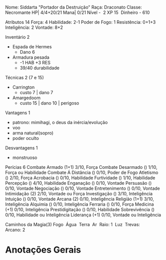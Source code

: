 Nome: Siddarta "Portador da Destruição"
Raça: Draconato
Classe: Necromante
HP| 4/4+20/21
Mana| 0/21 
Nível -  2
XP 15 
Dinheiro - 610

Atributos 14
Força: 4 
Habilidade: 2-1 
Poder de Fogo: 1 
Resistência: 0+1+3 
Inteligência: 2 
Vontade: 8+2

Inventário 2
- Espada de Hermes
	- Dano 6 
- Armadura pesada 
	- -1 HAB +3 RES
	- 39/40 durabilidade


Técnicas 2 (7 e 15)
- Carrington
	- custo 7 | dano 7 
- Amargedoom
	- custo 15 | dano 10 | perigoso 

Vantagens 1
- patrono: mimihagi, o deus da inércia/evolução
- voo
- arma natural(sopro)
- poder oculto

Desvantagens 1
- monstruoso

Perícias 6
Combate Armado (1+1) 3/10, Força
Combate Desarmado () 1/10, Força ou Habilidade
Combate Á Distância () 0/10, Poder de Fogo
Atletismo () 2/10, Força
Acrobacia () 0/10, Habilidade
Furtividade () 1/10, Habilidade
Percepção () 4/10, Habilidade
Enganação () 0/10, Vontade
Persuasão () 0/10, Vontade
Negociação () 0/10, Vontade
Entretenimento () 0/10, Vontade
Intimidação (2) 2/10, Vontade ou Força
Investigação () 3/10, Inteligência
Intuição () 0/10, Vontade
Arcana (2) 0/10, Inteligência
Religião (1+1) 3/10, Inteligência
Alquimia () 0/10, Inteligência
Ferraria () 0/10, Força
Medicina (+1) 0/10, Inteligência
Prestidigitação () 0/10, Habilidade
Sobrevivência () 0/10, Habilidade ou Inteligência
Liderança (+1) 0/10, Vontade ou Inteligência

Caminhos da Magia(3)
Fogo 
Água 
Terra 
Ar 
Raio: 1 
Luz 
Trevas:  
Arcano: 2  

# Anotações Gerais
